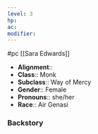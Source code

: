```yaml
---
level: 3
hp: 
ac: 
modifier: 
---
```

 #pc [[Sara Edwards]]

* **Alignment**:: 
* **Class**:: Monk
* **Subclass**:: Way of Mercy
* **Gender**:: Female
* **Pronouns**:: she/her
* **Race**:: Air Genasi

### Backstory

